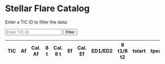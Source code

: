 # Stellar Flare Catalog

Enter a TIC ID to filter the data:

<input type="text" id="ticInput" placeholder="Enter TIC ID">
<button onclick="filterData()">Filter</button>

<table id="catalogTable">
  <thead>
    <tr>
      <th>TIC</th>
      <th>Af</th>
      <th>Cal. Af</th>
      <th>8 t</th>
      <th>Cal. 8 t</th>
      <th>Ef</th>
      <th>Cal. Ef</th>
      <th>ED1/ED2</th>
      <th>8 t1/8 t2</th>
      <th>tstart</th>
      <th>tpeak</th>
      <th>tend</th>
      <th>SNR</th>
    </tr>
  </thead>
  <tbody>
    <!-- Data will be populated here by JavaScript -->
  </tbody>
</table>

<script src="/my-docs/assets/script.js"></script>